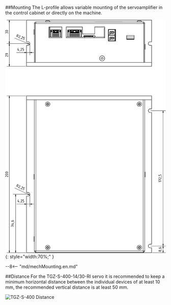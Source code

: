 ##Mounting
The L-profile allows variable mounting of the servoamplifier in the control cabinet or directly on the machine.

![TGZ-S-400-14/30-RI Mounting](../img/mounting.webp){: style="width:70%;" }

--8<-- "md/mechMounting.en.md"

##Distance
For the TGZ-S-400-14/30-RI servo it is recommended to keep a minimum horizontal distance between the individual devices of at least 10 mm, the recommended vertical distance is at least 50 mm.

![TGZ-S-400 Distance](../../../../source/img/placement1.png)